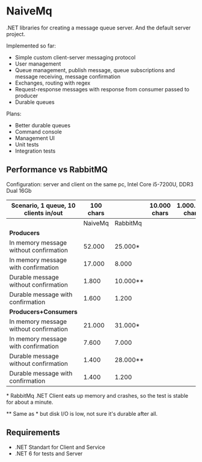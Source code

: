 NaiveMq
=======

.NET libraries for creating a message queue server. And the default server project.

Implemented so far:
+ Simple custom client-server messaging protocol
+ User management
+ Queue management, publish message, queue subscriptions and message receiving, message confirmation
+ Exchanges, routing with regex
+ Request-response messages with response from consumer passed to producer
+ Durable queues

Plans:
+ Better durable queues
+ Command console
+ Management UI
+ Unit tests
+ Integration tests

Performance vs RabbitMQ
-----------------------
Configuration: server and client on the same pc, Intel Core i5-7200U, DDR3 Dual 16Gb

| Scenario, 1 queue, 10 clients in/out     | 100 chars |           | 10.000 chars | 1.000.000 chars |
|------------------------------------------|-----------|-----------|--------------|-----------------|
|                                          | NaiveMq   | RabbitMq  |              |                 |
| **Producers**                            |           |           |              |                 |
| In memory message without confirmation   | 52.000    | 25.000*   |              |                 |
| In memory message with confirmation      | 17.000    |  8.000    |              |                 |
| Durable message without confirmation     |  1.800    | 10.000**  |              |                 |
| Durable message with confirmation        |  1.600    |  1.200    |              |                 |
| **Producers+Consumers**                  |           |           |              |                 |
| In memory message without confirmation   | 21.000    | 31.000*   |              |                 |
| In memory message with confirmation      |  7.600    |  7.000    |              |                 |
| Durable message without confirmation     |  1.400    | 28.000**  |              |                 |
| Durable message with confirmation        |  1.400    |  1.200    |              |                 |

\* RabbitMq .NET Client eats up memory and crashes, so the test is stable for about a minute.

\*\* Same as * but disk I/O is low, not sure it's durable after all.

Requirements
--------------
+ .NET Standart for Client and Service
+ .NET 6 for tests and Server
